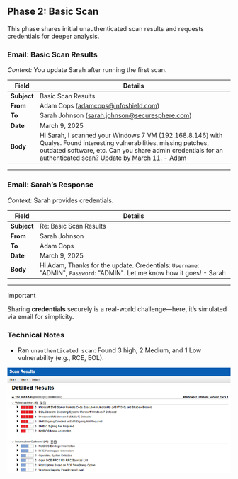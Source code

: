 ## Phase 2: Basic Scan

This phase shares initial unauthenticated scan results and requests credentials for deeper analysis.
<br>
### Email: Basic Scan Results
*Context:* You update Sarah after running the first scan.

| Field       | Details                              |
|-------------|--------------------------------------|
| **Subject** | Basic Scan Results  |
| **From**    | Adam Cops (adamcops@infoshield.com) |
| **To**      | Sarah Johnson (sarah.johnson@securesphere.com) |
| **Date**    | March 9, 2025                       |
| **Body**    | Hi Sarah, I scanned your Windows 7 VM (192.168.8.146) with Qualys. Found interesting vulnerabilities, missing patches, outdated software, etc. Can you share admin credentials for an authenticated scan? Update by March 11. - Adam |
---
### Email: Sarah’s Response
*Context:* Sarah provides credentials.

| Field       | Details                              |
|-------------|--------------------------------------|
| **Subject** | Re: Basic Scan Results |
| **From**    | Sarah Johnson |
| **To**      | Adam Cops |
| **Date**    | March 9, 2025                       |
| **Body**    | Hi Adam, Thanks for the update. Credentials: `Username`: "ADMIN", `Password`: "ADMIN". Let me know how it goes! - Sarah |

---
> [!IMPORTANT]
> Sharing **credentials** securely is a real-world challenge—here, it’s simulated via email for simplicity.

### Technical Notes
- Ran `unauthenticated scan`: Found 3 high, 2 Medium, and 1 Low vulnerability (e.g., RCE, EOL).
   
![Screenshot](https://github.com/mohamedshibil/SecureSphere-Assessment/blob/main/basic%20scan%20result.png)
